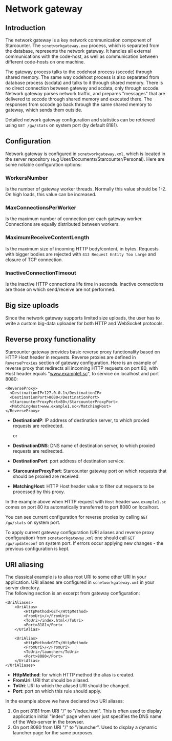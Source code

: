 # Network gateway

## Introduction

The network gateway is a key network communication component of Starcounter. The `scnetworkgateway.exe` process, which is separated from the database, represents the network gateway. It handles all external communications with the code-host, as well as communication between different code-hosts on one machine.

The gateway process talks to the codehost process \(sccode\) through shared memory. The same way codehost process is also separated from database process \(scdata\) and talks to it through shared memory. There is no direct connection between gateway and scdata, only through sccode. Network gateway parses network traffic, and prepares "messages" that are delivered to sccode through shared memory and executed there. The responses from sccode go back through the same shared memory to gateway, which sends them outside.

Detailed network gateway configuration and statistics can be retrieved using `GET /gw/stats` on system port \(by default 8181\).

## Configuration

Network gateway is configured in `scnetworkgateway.xml`, which is located in the server repository \(e.g User/Documents/Starcounter/Personal\). Here are some notable configuration options:

### WorkersNumber

Is the number of gateway worker threads. Normally this value should be 1-2. On high loads, this value can be increased.

### MaxConnectionsPerWorker

Is the maximum number of connection per each gateway worker. Connections are equally distributed between workers.

### MaximumReceiveContentLength

Is the maximum size of incoming HTTP body/content, in bytes. Requests with bigger bodies are rejected with `413 Request Entity Too Large` and closure of TCP connection.

### InactiveConnectionTimeout

Is the inactive HTTP connections life time in seconds. Inactive connections are those on which send/receive are not performed.

## Big size uploads

Since the network gateway supports limited size uploads, the user has to write a custom big-data uploader for both HTTP and WebSocket protocols.

## Reverse proxy functionality

Starcounter gateway provides basic reverse proxy functionality based on HTTP Host header in requests. Reverse proxies are defined in `ReverseProxies` section of gateway configuration. Here is an example of reverse proxy that redirects all incoming HTTP requests on port 80, with Host header equals "www.example1.sc", to service on localhost and port 8080:

```markup
<ReverseProxy>
  <DestinationIP>127.0.0.1</DestinationIP>
  <DestinationPort>8080</DestinationPort>
  <StarcounterProxyPort>80</StarcounterProxyPort>
  <MatchingHost>www.example1.sc</MatchingHost>
</ReverseProxy>
```

* **DestinationIP**: IP address of destination server, to which proxied requests are redirected.

  or

* **DestinationDNS**: DNS name of destination server, to which proxied requests are redirected.
* **DestinationPort**: port address of destination service.
* **StarcounterProxyPort**: Starcounter gateway port on which requests that should be proxied are received.
* **MatchingHost**: HTTP Host header value to filter out requests to be processed by this proxy.

In the example above when HTTP request with `Host` header `www.example1.sc` comes on port 80 its automatically transferred to port 8080 on localhost.

You can see current configuration for reverse proxies by calling `GET /gw/stats` on system port.

To apply current gateway configuration \(URI aliases and reverse proxy configuration\) from `scnetworkgateway.xml` one should call `GET /gw/updateconf` on system port. If errors occur applying new changes - the previous configuration is kept.

## URI aliasing

The classical example is to alias root URI to some other URI in your application. URI aliases are configured in `scnetworkgateway.xml` in your server directory.  
The following section is an excerpt from gateway configuration:

```markup
<UriAliases>
    <UriAlias>
        <HttpMethod>GET</HttpMethod>
        <FromUri>/</FromUri>
        <ToUri>/index.html</ToUri>
        <Port>8181</Port>
    </UriAlias>

    <UriAlias>
        <HttpMethod>GET</HttpMethod>
        <FromUri>/</FromUri>
        <ToUri>/launcher</ToUri>
        <Port>8080</Port>
    </UriAlias>
</UriAliases>
```

* **HttpMethod**: for which HTTP method the alias is created.
* **FromUri**: URI that should be aliased.
* **ToUri**: URI to which the aliased URI should be changed.
* **Port**: port on which this rule should apply.

In the example above we have declared two URI aliases:  
1. On port 8181 from URI "/" to "/index.html". This is often used to display application initial "index" page when user just specifies the DNS name of the Web-server in the browser.  
2. On port 8080 from URI "/" to "/launcher". Used to display a dynamic launcher page for the same purposes.

